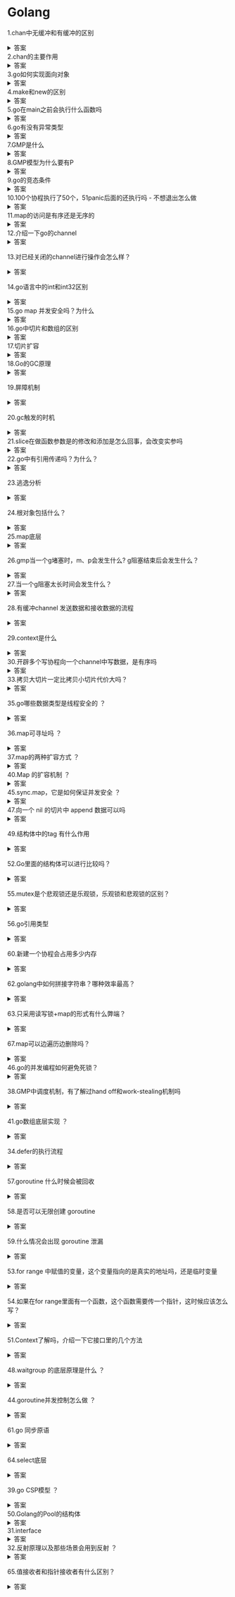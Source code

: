 # Golang

1.chan中无缓冲和有缓冲的区别

<details>
  <summary>答案</summary>
  <p>无缓冲chan在写入和读出时都会立马阻塞，有缓冲chan在缓冲区满时会写入阻塞，缓冲区为空时会读出阻塞</p>
</details>
2.chan的主要作用

<details>
  <summary>答案</summary>
  <p>不同goroutine之间进行通信</p>
</details>
3.go如何实现面向对象

<details>
  <summary>答案</summary>
  <p>面向对象包括三大特征，封装继承多态，go的结构体可以对属性进行封装，并且结构体可以通过内嵌匿名类型，通过接口和方法可以实现多态</p>
</details>
4.make和new的区别

<details>
  <summary>答案</summary>
  <p>1.使用对象不同：new可以用于任何类型，make只能用于切片，map，chan</p>
  <p>2.返回值不同：new的返回值是指向该类型的指针，make返回的是原始类型</p>
  <p>3.用途不同：new主要用于分配内存，make主要用于初始化切片，map,chan</p>
</details>
5.go在main之前会执行什么函数吗

<details>
  <summary>答案</summary>
  <p>会执行init函数</p>
</details>
6.go有没有异常类型

<details>
  <summary>答案</summary>
  <p>go没有异常类型，只有错误类型error，一般用error表示异常</p>
</details>
7.GMP是什么

<details>
  <summary>答案</summary>
  <p>GMP是实现goroutine的调度模型，G表示一个goroutine，存储的goroutine的一些信息，M表示一个工作线程，P表示一个上下文信息，里面存储了本地的goroutine运行队列和内存资源，G需要在M上运行，M需要获取P才能运行</p>
</details>
8.GMP模型为什么要有P

<details>
  <summary>答案</summary>
  <p>如果只有GM会导致多个M竞争同一个全局队列，P的出现能够降低对全局队列的依赖，同时P能够使得G创建的子G在同一个M中运行，从而提高局部性，减少线程切换带来的额外开销</p>
</details>
9.go的竞态条件

<details>
  <summary>答案</summary>
  <p>两个以上的协程访问和操作同一共享数据从而产生随机的结果</p>
</details>
10.100个协程执行了50个，51panic后面的还执行吗 - 不想退出怎么做

<details>
  <summary>答案</summary>
  <p>后面的不会执行，如果不想退出需要在panic的协程处使用recover捕获错误</p>
</details>
11.map的访问是有序还是无序的

<details>
  <summary>答案</summary>
  <p>是无序的，因为它的代码中就是随机生成的起点，为了使得程序员不能依赖map的遍历顺序，这样设计的主要目的是因为map会动态扩容，key的位置可能发生改变，所以是无序的</p>
</details>
12.介绍一下go的channel

<details>
  <summary>答案</summary>
  <p>channel本质上是一个环形数组，channel结构体包含了指向环形数组的指针，等待发送队列，等待接收队列，目前已接收的下表，目前已发送的下标，还有互斥锁，并且channel是线程安全的</p>
</details>

13.对已经关闭的channel进行操作会怎么样？

<details>
  <summary>答案</summary>
  <p>读已经关闭的channel能够正常读出，如果channel为空，会读到零值，写和关闭已经关闭的channel会导致panic</p>
</details>

14.go语言中的int和int32区别

<details>
  <summary>答案</summary>
  <p>int的数据范围根据操作系统而定，当为32位时数据范围和int32一样，当为64位时，数据范围和int64一样</p>
</details>
15.go map 并发安全吗？为什么

<details>
  <summary>答案</summary>
  <p>不安全，因为它内部维护了一个变量，如果多个协程同时访问或操作同一个map会导致panic().这样设计的原因是因为map不需要并发的场景更多，如果因为为了并发访问而加锁，会导致性能严重下降，如果需要并发安全可以使用sync.Map</p>
</details>
16.go中切片和数组的区别

<details>
  <summary>答案</summary>
  <p>1.长度：切片是不定长的，数组是定长的</p>
  <p>2.内部实现：数组是基于连续的内存空间的存储结构，而切片则是存储了底层数组的指针和容量和长度的结构体</p>
  <p>3.声明方式：数组声明时必须指定长度，而切片可以不指定长度</p>
</details>
17.切片扩容

<details>
  <summary>答案</summary>
  <p>当发生切片扩容时，首先判断新长度是否超过旧切片容量的两倍，如果超过，则直接将切片容量赋值为新切片容量，否则判断旧切片容量是否超过256，如果不超过则直接赋值为旧切片容量的两倍，否则将切片容量增加到当前的1.25倍再加上256的四分之三，直到超过新切片长度为止，然后再进行内存对齐</p>
</details>
18.Go的GC原理

<details>
  <summary>答案</summary>
  <p>go的gc采用的是三色标记法，分为白色，灰色，黑色三种，白色表示等待回收对象，灰色表示保留但未访问对象，黑色表示保留已访问对象，一开始，先STW，然后将所有对象染成白色，然后将根节点对象染成灰色，再从灰色集合中取出一个节点将其改为黑色，放入黑色集合，然后将其引用的节点改为灰色，放入灰色集合，直到灰色集合为空位置，然后结束STW，开始回收白色对象，然后GC过程中需要STW，性能很低，但是如果并发GC的话，会导致引用对象丢失，一般会采用屏障机制来解决</p>
</details>

19.屏障机制

<details>
  <summary>答案</summary>
  <p>屏障机制分为插入写屏障机制，删除写屏障机制，混合屏障机制，其主要原理都是为了满足三色不变式，三色不变式有两种，强三色不变式和弱三色不变式，强三色不变式是指黑色对象不能引用白色对象，弱三色不变式是指黑色对象可以引用白色对象，但是白色对象必须存在其他灰色对象对它的引用。然后插入写屏障就是当增加一个对象时，将当前新增对象染成灰色，满足强三色不变式。但是由于插入写屏障是针对堆上对象而言的，栈对象无写屏障，所以会导致可能存在黑色对象引用白色对象，所以扫描结束后必须STW重新扫描栈才能不丢失对象。删除屏障机制就是在开始时STW，扫描所有根对象，使得根节点为黑色，根节点引用的对象都是灰色，满足弱三色不变式，然后结束STW。然后当一个灰色或白色对象删除引用的一个对象白色对象时，将被删除的对象改为灰色，以保持弱三色不变式。混合写屏障是优先扫描栈，将栈上所有可达对象标记为黑色，不需要STW，扫描到某个栈的时候，需要暂停当前栈的工作，栈上新添加对象直接标记为黑色，被删除对象改为灰色，被添加对象改为灰色。</p>
</details>

20.gc触发的时机

<details>
  <summary>答案</summary>
  <p>1.手动触发，通过调用runtime.GC()函数触发</p>
  <p>2.周期性触发，程序启动的时候会创建一个监控线程，当周期性的触发GC</p>
  <p>3.创建对象的时候触发，在创建对象的时候，会调用mallocgc函数，如果满足条件，会触发gc</p>  
</details>
21.slice在做函数参数是的修改和添加是怎么回事，会改变实参吗

<details>
  <summary>答案</summary>
  <p>slice在做函数参数的时候，是将slice的值复制了一遍，当修改slice的时候，因为修改了底层数组，所以原slice中的底层数组的值也会发生改变，但是当添加元素的时候，由于原slice的len参数没有改变，所以虽然底层数组添加了元素，但是在原slice看不到</p>
</details>
22.go中有引用传递吗？为什么？

<details>
  <summary>答案</summary>
  <p>go中只有值传递，在函数的参数传递时，都是将值拷贝了一遍</p>
</details>

23.逃逸分析

<details>
  <summary>答案</summary>
  <p>在编译阶段，由编译器进行逃逸分析，进行逃逸分析检查，决定分配到栈上还是堆上。一般对于存在外部引用的指针，接口，大对象，闭包都会发生逃逸</p>
</details>

24.根对象包括什么？

<details>
  <summary>答案</summary>
  <p>全局变量，执行栈，寄存器，执行栈包括栈上变量和指向堆内存区的指针</p>
</details>
25.map底层

<details>
  <summary>答案</summary>
  <p>map的是一个叫hmap的结构体，里面包含的count元素数量,flags是否正在被访问，B哈希桶数量的对数，当前哈希桶数组的地址，旧的哈希桶数组的地址，hash0哈希数，哈希桶是一个bmap结构，里面包含了8位key数组，value数组，tophash值，溢出桶的地址，存放结构是key放在一起，value放在一起，这样是为了减少内存开销，因为如果key/value一对对放会导致每对都需要添加填充字段。当查找一个key时先计算key的hash值，然后取出低B位表示位于第几个桶，高8位表示key所对应的tophash值。</p>
    <p>
        map的遍历首先会随机选择一个bucket的一个随机位置开始，然后在遍历的过程中，会判断是否正在扩容，如果在扩容，那么会找到当前桶对应旧桶的编号，判断是否已经搬迁完毕，如果已经搬迁完，则检查当前桶即可，如果未搬迁，则需要遍历旧桶，遍历旧桶时只需要遍历位于当前桶的元素。查找元素和遍历的思路一致，而插入元素则在遍历过程中找到一个空闲的位置，如果没有找到相同key的元素，则插入，如果没有空闲位置，则挂上一个溢出桶，然后还会判断是否满足扩容的条件，如果满足，扩容后还需要重新定位插入一次key，因为这时候key的位置已经发生了改变，删除元素会先判断是否正在扩容，如果在扩容会触发一次搬迁操作。然后遍历桶，找到对应的key，将key和value删除
    </p>
</details>

26.gmp当一个g堵塞时，m、p会发生什么? g阻塞结束后会发生什么？

<details>
  <summary>答案</summary>
  <p>当一个g阻塞后，执行它的m也会阻塞，然后调度器会将m的p分离，如果此时存在空闲的m，则会将p绑定到空闲的m上，阻塞结束后与原来的m会寻找空闲的p，如果找到了，则将其绑定，继续执行原来的g。如果没找到空闲的p，则会将原来的g放入全局队列，然后将原来的m放入缓冲池睡眠</p>
</details>
27.当一个g阻塞太长时间会发生什么？

<details>
  <summary>答案</summary>
  <p>一个g能执行的时间片一般是10ms,如果超过这个时间m就会切换到下一个g执行，这个一般成为中断</p>
</details>

28.有缓冲channel 发送数据和接收数据的流程

<details>
  <summary>答案</summary>
  <p>发送数据：首先判断channel是否为nil，如果为nil，再判断是否block变量决定是否阻塞，否则加锁，然后判断channel是否关闭，如果已经关闭，则panic，然后会看等待接收队列是否有协程等待，如果有的话直接复制给接收者，否则的话，如果缓冲区未满，则直接写入缓冲区，否则，先判断是否未阻塞发送，如果是，则阻塞，然后将协程放入等待发送队列。否则直接退出</p>
  <p>接收数据：首先判断channel是否为nil，如果为nil，再判断是否block变量决定是否阻塞，否则加锁，然后判断channel是否关闭，如果已经关闭，则panic，然后会看等待发送队列是否有协程等待，如果有的话直接从发送者复制过来，否则的话，如果缓冲区不为空，则直接从缓冲区读出，否则，先判断是否为阻塞接收，如果是，则阻塞，然后将协程放入等待接收队列。否则直接退出</p>
</details>

29.context是什么

<details>
  <summary>答案</summary>
  <p>context是一种成为类似于上下文的东西,主要用于父子节点之间同步取消信息，是一种协程调度的方式，并且context是线程安全的</p>
</details>
30.开辟多个写协程向一个channel中写数据，是有序吗

<details>
  <summary>答案</summary>
  <p>不是有序的，因为多个协程竞争一个channel，顺序是随机的，可以通过加锁来保证有序性</p>
</details>
33.拷贝大切片一定比拷贝小切片代价大吗？

<details>
  <summary>答案</summary>
  <p>不一定，首先对于浅拷贝来说，就是直接结构体值的复制，对于大小切片的代价都是一致的。对于深拷贝来说，会将底层数组的值全部拷贝，所以拷贝大切片代价比拷贝小切片代价大</p>
</details>

35.go哪些数据类型是线程安全的 ？

<details>
  <summary>答案</summary>
  <p>sync.Map,Once,WaitGroup,Pool，chan,读写锁,互斥锁</p>
</details>

36.map可寻址吗 ？  

<details>
    <summary>答案</summary>
    <p>
        map本身作为一个结构体是可以寻址的，但是map中的元素是不可寻址的，因为map中的元素的地址总是变化着的，所以不可寻址
    </p>
</details>
37.map的两种扩容方式 ？ 

<details>
    <summary>答案</summary>
    <p>map包括等量扩容和翻倍扩容，等量扩容是为了应对map中存在大量空的溢出桶，翻倍扩容是为了应对map中大量桶都已经装满的情况</p>
</details> 
40.Map 的扩容机制 ？ 

<details>
  <summary>答案</summary>
  <p>发生扩容的条件是如果有溢出，并且装载因子超过6.5或者溢出桶的数量超过桶的数量。装载因子是元素数量/桶的数量。第一种条件是为了应该大多数桶都装满了的情况，第二种是为了应该存在很多的空溢出桶的情况，第一种采用增量扩容，第二种采用等量扩容。然后扩容并不是原子的，而是通过搬迁函数实现的，每次搬迁两个bucket，搬迁过程中，会将需要搬迁的bucket分裂成两个bucket，将里面的元素均分到两个bucket中</p>
</details>
45.sync.map，它是如何保证并发安全 ？ 

<details>
  <summary>答案</summary>
    <p>sync.Map包含read,dirty,misses,mu字段，read字段包括一个map和amend变量，amend变量表示dirty中是否存在read中不存在的元素，read表示一个只读的map，不需要加锁，dirty就是一个map,它是可读可写的，它的读写操作都要加锁，misses记录了在read中访问不到，去访问dirty的次数，如果该次数超过了dirty的长度时，会将会dirty赋值给read，此时read中被删除的key才真正被释放。mu表示互斥锁。</p>
    <p>在读取数据的时候，会先去read中读取，如果读到了则直接返回，否则会加锁再读一次，已防止在加锁之前其他协程写入了read，否则去dirty中读，并增加misses。</p>
    <p>在写数据的时候，会先去read中读取，如果读到了并且不为已删除，那么就直接修改指针，否则加锁再读一次，如果读到了并且是已删除，则改为nil，并写入dirty，因为此时dirty中没有该元素，然后再修改指针。如果没读到，则直接去dirty中读，如果读到了就修改指针，如果没读到，此时判断dirty和read是否相同，如果相同则刷新一次dirty，将read中nil的值忽略掉，然后写入元素。</p>
    <p>当删除数据的时候，会先去read中读取，如果读到了则将其修改为nil,否则加锁再读一次，如果还没读到并且ammend为true就去dirty中读，如果读到了就将其直接删除。</p>
    <p>由此可见sync.Map适用于读多写少的场景，但是使用的时候需要注意，key被delete的时候并没有被释放，只有当misses到达dirty的长度时才会释放。</p>
</details>
47.向一个 nil 的切片中 append 数据可以吗

<details>
  <summary>答案</summary>
  <p>可以，因为在append内部，如果被append的切片是nil，那么它会将其初始化</p>
</details>

49.结构体中的tag 有什么作用

<details>
  <summary>答案</summary>
  <p>1.序列化和反序列化 2.数据库orm映射,通过sql标签获取对应数据库中的值 3.数据校验</p>
</details>

52.Go里面的结构体可以进行比较吗？

<details>
  <summary>答案</summary>
  <p>go中的结构体是否能比较取决于其属性中的是否都是可比较类型，如果包含map,chan,slice这些不可比较字段，那么结构体是不可比较的。但是我们也可以通过deepequal进行比较</p>
</details>

55.mutex是个悲观锁还是乐观锁，乐观锁和悲观锁的区别？

<details>
  <summary>答案</summary>
  <p>mutex是悲观锁，乐观锁在操作的时候，不会上锁，只是在更新的时候判断期间别人是否修改了数据，如果修改了则放弃操作，否则执行操作。而悲观锁则是在操作数据时直接上锁，直到操作结束才释放锁，上锁期间其他人不能修改数据</p>
</details>

56.go引用类型

<details>
  <summary>答案</summary>
  <p>引用类型是指一个变量和另一个变量地址完全一致。某个程度上，引用类型包括map,slice,chan。但是本身，map,slice,chan都是结构体，但是由于go编译器在取地址时，取的时底层data数组的地址，所以在这个角度上，可以看作引用类型。但是slice比较特殊，因为append可能会导致发生改变，从而导致传递后的地址不一致</p>
</details>

60.新建一个协程会占用多少内存

<details>
  <summary>答案</summary>
  <p>一般为2kb左右</p>
</details>

62.golang中如何拼接字符串？哪种效率最高？

<details>
  <summary>答案</summary>
  <p>1.直接通过+拼接</p>
  <p>2.通过fmt.Sprintf拼接</p>
  <p>3.通过strings.Builder拼接，该方式效率最高</p>
  <p>4.strings.join拼接，它是基于strings.Builder实现的</p>
  <p>5.通过bytes.Buffer拼接</p>
</details>

63.只采用读写锁+map的形式有什么弊端？

<details>
  <summary>答案</summary>
  <p>在读操作远大于写操作的时候，读写锁应能优势并不明显，因为写操作会阻塞读操作，不如sync.Map更好</p>
</details>

67.map可以边遍历边删除吗？

<details>
  <summary>答案</summary>
  <p>对于不同协程，一个遍历一个删除肯定是会panic的，但是对于同一个协程是可以的，但是遍历可能会包含已删除的key，这取决于删除key的时间</p>
</details>
46.go的并发编程如何避免死锁？ 

<details>
  <summary>答案</summary>
  <p>1.尽可能的顺序加锁 2.使用context控制超时时间，避免一直等待。3.使用死锁检测工具</p>
</details>

38.GMP中调度机制，有了解过hand off和work-stealing机制吗

<details>
  <summary>答案</summary>
  <p>hand off 机制就是指当某个M因为G系统调用时，会将M和P进行分离，如果此时存在空闲的M，则直接将P与空闲的M绑定，如果不存在空闲的M，则创建一个M，与其绑定。当G阻塞结束后，M会寻找原来那个P，如果该P已经和其他的M绑定了，就会寻找空闲的P，与其绑定，继续执行G，如果没有空闲的P，则将M放入缓冲池睡眠，将G放入全剧运行队列</p>
  <p>work-stealing机制就是M运行时，首先有61分之1的概率会从全局队列取，如果没取到，再从本地运行队列取，如果本地运行队列为空，则去全局运行队列取，如果全局运行队列为空，则会去偷取其他P本地运行队列中的G</p>
</details>

41.go数组底层实现 ？ 

<details>
  <summary>答案</summary>
  <p>一块固定大小的连续内存空间</p>
</details>

34.defer的执行流程

<details>
  <summary>答案</summary>
  <p>defer一般用于函数或方法的延迟执行，当其包含参数时，参数会被立马计算，然后会以后进先出的顺序执行defer的函数</p>
</details>

57.goroutine 什么时候会被回收

<details>
  <summary>答案</summary>
  <p>1.正常退出 2.panic 3.通过context取消</p>
</details>

58.是否可以无限创建 goroutine

<details>
  <summary>答案</summary>
  <p>不能，无限创建协程会导致短时间内占据操作系统的资源，然后最终因为资源紧缺而被系统强制终止。所以我们需要控制协程的数量。我们可以通过有缓冲的chan或信号量来控制协程的数量</p>
</details>

59.什么情况会出现 goroutine 泄漏

<details>
  <summary>答案</summary>
  <p>协程泄露是指主协程已经退出，子协程还在运行。可能出现的情况包括子协程死循环，channel阻塞。我们可以通过context来进行超时控制，执行超过一定时间自动取消，还可以通过pprof来检测协程泄露情况</p>
</details>

53.for range 中赋值的变量，这个变量指向的是真实的地址吗，还是临时变量

<details>
  <summary>答案</summary>
  <p>for range 本质上是使用了一个变量保存了值，它是一个临时变量</p>
</details>

54.如果在for range里面有一个函数，这个函数需要传一个指针，这时候应该怎么写？

<details>
  <summary>答案</summary>
  <p>可以用过创建一个局部变量来传指针</p>
</details>

51.Context了解吗，介绍一下它接口里的几个方法

<details>
  <summary>答案</summary>
  <p>Context是一个接口，需要实现Err用于返回错误，Deadline，用于返回是否会被取消，以及自动取消时间。Value()获取key对应的value，Done用于返回一个只读的chan，用于判断context是否被取消。然后context库提供了几个方法，首先，我们需要理解到，context的结构，本质上是一颗树。而WihtValue是链表结构，用WithValue添加key本质上是不断嵌套结构体。WithTimeOut就是调用了WithDeadline计算了一个超时时间,WithDeadline就是创建了一个timeCtx，里面包含了一个计时器，cancelCtx,超时时间，在超时之后，自动调用cancel函数。cancelCtx包括了一个Context,children，mu，done，err，cause，cancelCtx是对context的封装,children是存储了儿子的cancelCtx，mu用于保证线程安全，done是用于保存关闭信号的通道，err用于保存错误,cause用于保存错误的原因</p>
</details>

48.waitgroup 的底层原理是什么 ？ 

<details>
  <summary>答案</summary>
  <p>waitgroup是一个结构体包含3个字段，noCopy，state,sema。noCopy用于复制go vet工具检查waitgroup是否被复制。state的高32位用于存储计数值，低32位用于存储waiter的计数值，Add通过增加计数值来实现，Wait通过循环查询计数值是否为0来实现，sema用于阻塞和唤醒waiter</p>
</details>

44.goroutine并发控制怎么做 ？

<details>
  <summary>答案</summary>
  <p>1.可以通过全局变量来实现，子协程检查该变量的值来实现并发控制，但很难实现子协程之间的通信</p>
  <p>2.通过channel发送信号来控制</p>
  <p>3.通过context来实现</p>
</details>

61.go 同步原语

<details>
  <summary>答案</summary>
  <p>1.互斥锁</p>
  <p>2.读写锁</p>
  <p>3.WaitGroup</p>
  <p>4.Once</p>
  <p>5.Cond 用来协调想要访问共享资源的那些 goroutine，当共享资源的状态发生变化的时候，它可以用来通知被互斥锁阻塞的 goroutine</p>
</details>

64.select底层

<details>
  <summary>答案</summary>
  <p>1.首先根据select内部的语句进行优化，比如，没有case，没有default，只有一个case，都有不同的优化</p>
  <p>2.然后将不同的case封装成一个结构体scase</p>
  <p>3.然后生成一个随机的遍历顺序和加锁顺序，以能够公平的访问每个chan,避免饥饿。然后按照生成的加锁顺序将所有的chan锁住</p>
  <p>4.根据生成的遍历顺序，遍历所有的case，查看是否有可以立刻处理的chan，如果有，直接获取对应的索引并返回,否则将当前协程封装成一个sudog，然后写入对应的等待发送队列和等待接收队列.然后将当前协程挂起</p>
  <p>5.协程被唤醒后，找到可以直接处理的case，返回对应的索引</p>
</details>

39.go CSP模型 ？ 

<details>
  <summary>答案</summary>
  <p>go的csp模型是通过goroutine和channel实现，goroutine负责实现并发执行，而channel实现groutine之间的协调和通信</p>
</details>
50.Golang的Pool的结构体 

<details>
  <summary>答案</summary>
  <p>pool是一个结构体，它包含多个字段，nocopy，local,localsize,victim,victimsize，nocopy用来表示该结构体不可拷贝，local表示本地对象池，localsize记录的是本地对象池的大小，local记录了localpool数组的地址，每个P对应一个localpool，localpool是一个结构体，包含poolLocalInternal和pad，pad是填充字段，用于内存对齐，poolLocalInternal是结构体，里面包含一个私有对象和共享链表，每个链表元素是一个ringbuffer和首尾指针,存储了多个对象。使用ringbuffer是为了提高访问速度。victim是用于存储上一轮的local。当调用Get函数时，会先从local的私有对象获取，如果没有，则会从local中当前P对应的ringbuffer中拿，如果没有的话，会去其他P的ringbuffer中拿，如果没有的话，会去victim中拿，其中，为了防止因为go的抢占式调度而导致当前的P被抢占，会使用pin函数将其锁定</p>
</details>
31.interface  

<details>
  <summary>答案</summary>
  <p>接口分为iface和eface，eface是一个空接口，所有类型都实现了这个接口 iface包括data和itab，data记录了接口值的地址，itab记录了接口的相关信息，itab包括interfacetype，_type,fun,_,hash。interfacetype记录了接口的类型，interfacetype包括_type，pkgpath，mhdr，_type记录了接口类型的信息，pkgpath记录了接口的包路径，mhdr记录了接口方法对应的名字和类型，_type记录了该类型实例所占用的内存大小，该类型中指针数据的大小，类型的哈希值，反射相关等变量，fun是一个可变数组，记录了具体的类型实现接口方法的函数地址.判断某个类型是否实现了某个接口，因为go已经将方法排好了序，所以双指针即可</p>
</details>
32.反射原理以及那些场景会用到反射 ？

<details>
  <summary>答案</summary>
  <p>反射本质上是通过读取interface读取变量内部的值和类型，reflect包含两个类型type和value，type记录通过读取_type值来实现的，value则是结合了_type和data，本质上是通过值转为unsafe.Pointer然后转成空接口获取对应的信息。反射一般用于数据库orm，访问结构体的内部字段，结构体tag的处理，自定义序列化和反序列化逻辑，动态方法的调用</p>
</details>

65.值接收者和指针接收者有什么区别？

<details>
  <summary>答案</summary>
  <p>一般值接收者的方法不会改变接收者的属性 指针接收者的方法一般会改变接收者的属性或接收者比较大 无论你的接收者是指针还是值，都可以调用，因为编译器会自动帮你转成对应的接收者。但是当转为指针接收者时，必须满足结构者可寻址</p>
</details>